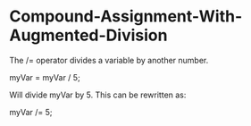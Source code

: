 # Compound-Assignment-With-Augmented-Division

The /= operator divides a variable by another number.

myVar = myVar / 5;

Will divide myVar by 5. This can be rewritten as:

myVar /= 5;
